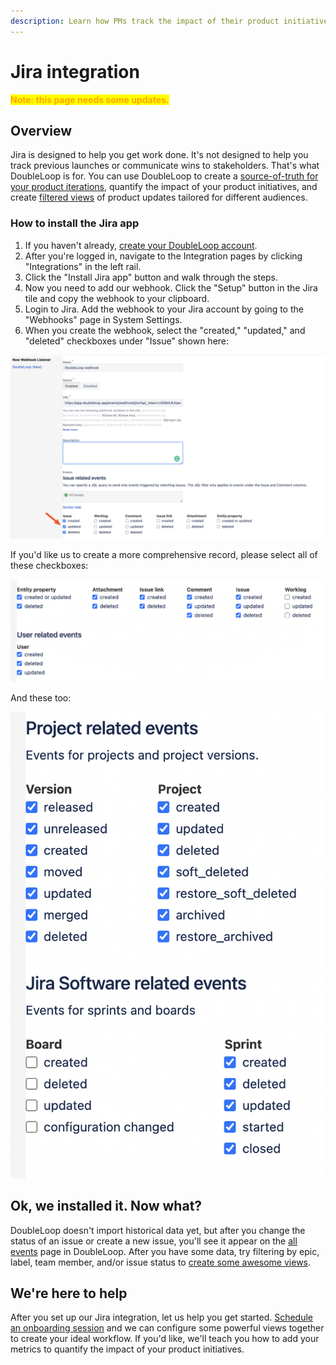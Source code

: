 ```yaml
---
description: Learn how PMs track the impact of their product initiatives.
---
```


# Jira integration

<mark style="color:orange;">**Note: this page needs some updates.**</mark>

## Overview

Jira is designed to help you get work done. It's not designed to help you track previous launches or communicate wins to stakeholders. That's what DoubleLoop is for. You can use DoubleLoop to create a [source-of-truth for your product iterations](https://medium.com/swlh/why-you-need-a-source-of-truth-for-product-iterations-5bfc5997fb0f), quantify the impact of your product initiatives, and create [filtered views](../filtering-and-saving-views.md) of product updates tailored for different audiences.

### How to install the Jira app

1. If you haven't already, [create your DoubleLoop account](https://app.doubleloop.app/sign\_up).
2. After you're logged in, navigate to the Integration pages by clicking "Integrations" in the left rail.
3. Click the "Install Jira app" button and walk through the steps.
4. Now you need to add our webhook. Click the "Setup" button in the Jira tile and copy the webhook to your clipboard.
5. Login to Jira. Add the webhook to your Jira account by going to the "Webhooks" page in System Settings.
6. When you create the webhook, select the "created," "updated," and "deleted" checkboxes under "Issue" shown here:

![](<../.gitbook/assets/image (3).png>)

If you'd like us to create a more comprehensive record, please select all of these checkboxes:

![](<../.gitbook/assets/Screen Shot 2021-06-03 at 3.02.26 PM.png>)

And these too:

![](<../.gitbook/assets/Screen Shot 2021-06-03 at 3.02.33 PM.png>)

## Ok, we installed it. Now what?

DoubleLoop doesn't import historical data yet, but after you change the status of an issue or create a new issue,  you'll see it appear on the [all events](https://app.doubleloop.app/events) page in DoubleLoop. After you have some data, try filtering by epic, label, team member, and/or issue status to [create some awesome views](../filtering-and-saving-views.md).

## We're here to help

After you set up our Jira integration, let us help you get started. [Schedule an onboarding session](https://calendly.com/doubleloop/onboarding?back=1\&month=2021-04) and we can configure some powerful views together to create your ideal workflow. If you'd like, we'll teach you how to add your metrics to quantify the impact of your product initiatives.
